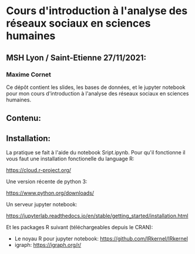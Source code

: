 # Cours d'introduction à l'analyse des réseaux sociaux en sciences humaines
## MSH Lyon / Saint-Etienne 27/11/2021:
### Maxime Cornet

Ce dépôt contient les slides, les bases de données, et le jupyter notebook pour mon cours d'introduction à l'analyse des réseaux sociaux en sciences humaines.

## Contenu:

## Installation:

La pratique se fait à l'aide du notebook Sript.ipynb. Pour qu'il fonctionne il vous faut une installation fonctionelle du language R:

https://cloud.r-project.org/

Une version récente de python 3:

https://www.python.org/downloads/

Un serveur jupyter notebook:

https://jupyterlab.readthedocs.io/en/stable/getting_started/installation.html

Et les packages R suivant (téléchargeables depuis le CRAN):

- Le noyau R pour jupyter notebook: https://github.com/IRkernel/IRkernel
- igraph: https://igraph.org/r/